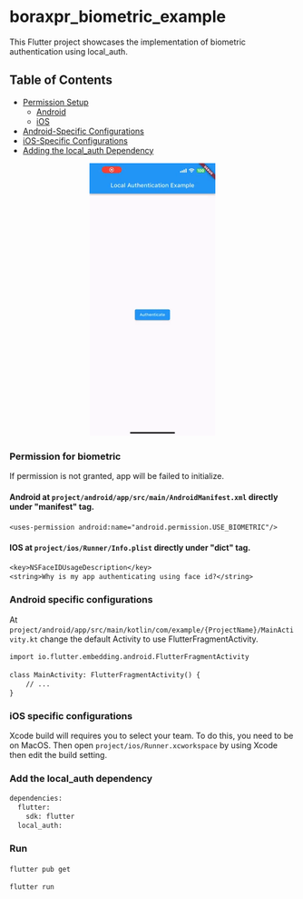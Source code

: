 # boraxpr_biometric_example

This Flutter project showcases the implementation of biometric authentication using local_auth.

## Table of Contents
- [Permission Setup](#permission-for-biometric)
    - [Android](#android-at-projectandroidappsrcmainandroidmanifestxml-directly-under-manifest-tag)
    - [iOS](#ios-at-projectiosrunnerinfoplist-directly-under-dict-tag)
- [Android-Specific Configurations](#android-specific-configurations)
- [iOS-Specific Configurations](#ios-specific-configurations)
- [Adding the local_auth Dependency](#add-the-local_auth-dependency)

<div align="center">
  <img id="myImage" src="giphy.gif" alt="Biometric Authentication Example" />
</div>

### Permission for biometric

If permission is not granted, app will be failed to initialize.

#### Android at `project/android/app/src/main/AndroidManifest.xml` directly under "manifest" tag.

```<uses-permission android:name="android.permission.USE_BIOMETRIC"/>```


#### IOS at `project/ios/Runner/Info.plist` directly under "dict" tag.
   
```
<key>NSFaceIDUsageDescription</key>
<string>Why is my app authenticating using face id?</string>
```

### Android specific configurations

At `project/android/app/src/main/kotlin/com/example/{ProjectName}/MainActivity.kt` change the default Activity to use FlutterFragmentActivity.
```
import io.flutter.embedding.android.FlutterFragmentActivity

class MainActivity: FlutterFragmentActivity() {
    // ...
}
```

### iOS specific configurations

Xcode build will requires you to select your team. To do this, you need to be on MacOS. Then open `project/ios/Runner.xcworkspace` by using Xcode then edit the build setting.

### Add the local_auth dependency

```
dependencies:
  flutter:
    sdk: flutter
  local_auth:
```

### Run
`flutter pub get`

`flutter run`

